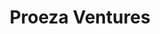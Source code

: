 ---
layout: firm_page
title: "Proeza Ventures"
id: "proezaventures.com"
permalink: "/proezaventuresproezaventures.com/"
website: "https://www.proezaventures.com"
offices: "Monterrey (Mexico), Houston (United States)"
investment_stages: "Seed, Series A"
portfolio_companies: "Pull Systems, Cargado, Rhythmos, Gauge, Deftpower, Solvento, Electric Era, Ono, Drive U Auto, Auto Lab, Ottometric, Joyride, Ridepanda, Miituo, BusUp, Lunewave, Bliq, Kigo - Parkimovil, Forager, Locomation, Bluedot, Xos"
portfolio_link: "https://www.proezaventures.com/our-portfolio/"
investment_markets: "Mobility"
founded_year: "2019"
description: "Proeza Ventures is an early-stage VC firm exclusively investing in the mobility space."
linkedin: "https://www.linkedin.com/company/proezaventures"
twitter: "https://twitter.com/ProezaVentures"
instagram: "https://www.instagram.com/proezaventures/"
team_page: "https://www.proezaventures.com/our-team/"
investor_type: "Venture Capital"
crunchbase: "https://www.crunchbase.com/organization/proeza-ventures"
pitchbook: "https://pitchbook.com/profiles/investor/327537-01"

# SEO Optimization
meta_title: "Proeza Ventures - VC Firm - projectstartups.com"
meta_description: "Proeza Ventures, Proeza Ventures is an early-stage VC firm exclusively investing in the mobility space...."
meta_keywords: "Proeza Ventures, Mobility, VC firm, venture capital, startup investor, projectstartups.com"
canonical_url: "https://vc.projectstartups.com/proezaventuresproezaventures.com/"
---